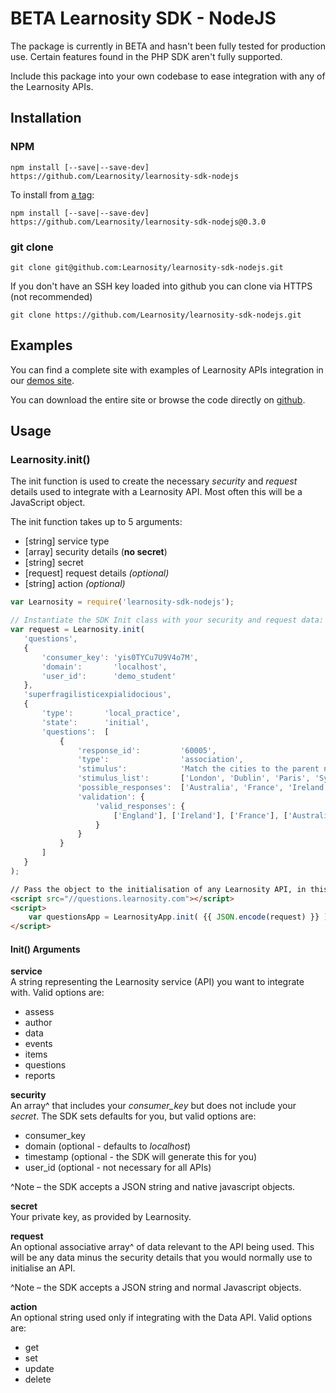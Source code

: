 # BETA Learnosity SDK - NodeJS

The package is currently in BETA and hasn't been fully tested for production use. Certain features found in the PHP SDK aren't fully supported.

Include this package into your own codebase to ease integration with any of the Learnosity APIs.

## Installation

### NPM

	npm install [--save|--save-dev] https://github.com/Learnosity/learnosity-sdk-nodejs

To install from [a tag](https://github.com/Learnosity/learnosity-sdk-nodejs/releases):

	npm install [--save|--save-dev] https://github.com/Learnosity/learnosity-sdk-nodejs@0.3.0

### git clone

``` shell
git clone git@github.com:Learnosity/learnosity-sdk-nodejs.git
```

If you don't have an SSH key loaded into github you can clone via HTTPS (not recommended)

``` shell
git clone https://github.com/Learnosity/learnosity-sdk-nodejs.git
```

## Examples
You can find a complete site with examples of Learnosity APIs integration in our [demos site](http://demos.learnosity.com/).

You can download the entire site or browse the code directly on [github](https://github.com/Learnosity/learnosity-demos/).


## Usage

### Learnosity.init()


The init function is used to create the necessary *security* and *request* details used to integrate with a Learnosity API. Most often this will be a JavaScript object.

The init function takes up to 5 arguments:

 * [string]  service type
 * [array]   security details (**no secret**)
 * [string]  secret
 * [request] request details *(optional)*
 * [string]  action *(optional)*

``` javascript
var Learnosity = require('learnosity-sdk-nodejs');

// Instantiate the SDK Init class with your security and request data:
var request = Learnosity.init(
   'questions',
   {
       'consumer_key': 'yis0TYCu7U9V4o7M',
       'domain':       'localhost',
       'user_id':      'demo_student'
   },
   'superfragilisticexpialidocious',
   {
       'type':       'local_practice',
       'state':      'initial',
       'questions':  [
           {
               'response_id':         '60005',
               'type':                'association',
               'stimulus':            'Match the cities to the parent nation.',
               'stimulus_list':       ['London', 'Dublin', 'Paris', 'Sydney'],
               'possible_responses':  ['Australia', 'France', 'Ireland', 'England'],
               'validation': {
                   'valid_responses': {
                       ['England'], ['Ireland'], ['France'], ['Australia']
                   }
               }
           }
       ]
   }
);

```

``` html
// Pass the object to the initialisation of any Learnosity API, in this example the Questions API
<script src="//questions.learnosity.com"></script>
<script>
    var questionsApp = LearnosityApp.init( {{ JSON.encode(request) }} );
</script>
```

#### Init() Arguments
**service**<br>
A string representing the Learnosity service (API) you want to integrate with. Valid options are:

* assess
* author
* data
* events
* items
* questions
* reports

**security**<br>
An array^ that includes your *consumer_key* but does not include your *secret*. The SDK sets defaults for you, but valid options are:

* consumer_key
* domain (optional - defaults to *localhost*)
* timestamp (optional - the SDK will generate this for you)
* user_id (optional - not necessary for all APIs)

^Note – the SDK accepts a JSON string and native javascript objects.

**secret**<br>
Your private key, as provided by Learnosity.

**request**<br>
An optional associative array^ of data relevant to the API being used. This will be any data minus the security details that you would normally use to initialise an API.

^Note – the SDK accepts a JSON string and normal Javascript objects.

**action**<br>
An optional string used only if integrating with the Data API. Valid options are:

* get
* set
* update
* delete
